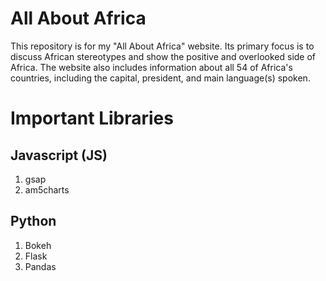 # All About Africa
This repository is for my "All About Africa" website. 
Its primary focus is to discuss African stereotypes and show the positive and overlooked side of Africa.
The website also includes information about all 54 of Africa's countries, including the capital, president, and main language(s) spoken.

# Important Libraries

## Javascript (JS)
1. gsap
2. am5charts

## Python
1. Bokeh
2. Flask
3. Pandas
